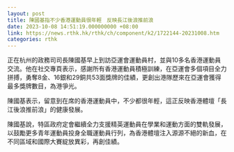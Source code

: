 ```yaml
---
layout: post
title: 陳國基指不少香港運動員很年輕　反映長江後浪推前浪
date: 2023-10-08 14:51:19.000000000 +08:00
link: https://news.rthk.hk/rthk/ch/component/k2/1722144-20231008.htm
categories: rthk
---
```


正在杭州的政務司司長陳國基早上到訪亞運會運動員村，並與10多名香港運動員交流。他在社交專頁表示，感謝所有香港運動員積極訓練，在亞運會多個項目全力拼搏，勇奪8金、16銀和29銅共53面獎牌的佳績，更創出港隊歷來在亞運會獲得最多獎牌數目，為港爭光。

陳國基表示，留意到在席的香港運動員中，不少都很年輕，這正反映香港體壇「長江後浪推前浪」的健康發展。

陳國基說，特區政府定會繼續全力支援精英運動員在學業和運動方面的雙軌發展，以鼓勵更多青年運動員投身全職運動員行列，為香港體壇注入源源不絕的新血，在不同區域和國際大賽綻放異彩，再創佳績。
